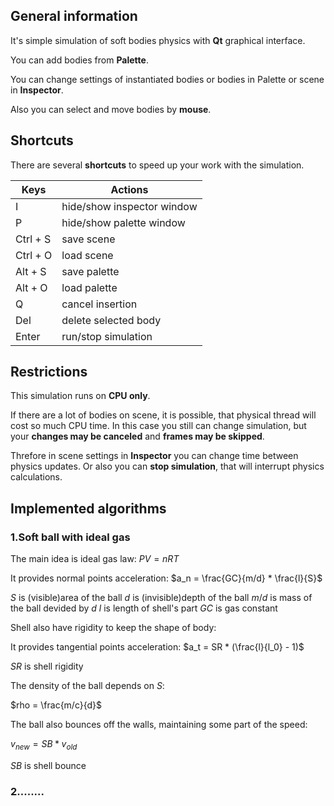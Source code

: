 ## General information

It's simple simulation of soft bodies physics with **Qt** graphical interface.

You can add bodies from **Palette**. 

You can change settings of instantiated bodies or bodies in Palette or scene in **Inspector**.

Also you can select and move bodies by **mouse**.

## Shortcuts

There are several **shortcuts** to speed up your work with the simulation.

| Keys  | Actions |
|-------|---------|
I | hide/show inspector window
P | hide/show palette window
Ctrl + S | save scene
Ctrl + O | load scene
Alt + S | save palette
Alt + O | load palette
Q | cancel insertion
Del | delete selected body
Enter | run/stop simulation

## Restrictions

This simulation runs on **CPU only**.

If there are a lot of bodies on scene, it is possible,
that physical thread will cost so much CPU time. 
In this case you still can change simulation,
but your **changes may be canceled** and **frames may be skipped**.

Threfore in scene settings in **Inspector** you can change time between physics updates.
Or also you can **stop simulation**, that will interrupt physics calculations.

## Implemented algorithms

### 1.Soft ball with ideal gas

The main idea is ideal gas law: $PV = nRT$

It provides normal points acceleration: $a_n = \frac{GC}{m/d} * \frac{l}{S}$

$S$ is (visible)area of the ball 
$d$ is (invisible)depth of the ball
$m/d$ is mass of the ball devided by $d$
$l$ is length of shell's part
$GC$ is gas constant

Shell also have rigidity to keep the shape of body:

It provides tangential points acceleration: $a_t = SR * (\frac{l}{l_0} - 1)$

$SR$ is shell rigidity

The density of the ball depends on $S$:

$rho = \frac{m/c}{d}$

The ball also bounces off the walls, maintaining some part of the speed:

$v_{new} = SB * v_{old}$

$SB$ is shell bounce

### 2........